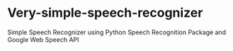 # Very-simple-speech-recognizer
Simple Speech Recognizer using Python Speech Recognition Package and Google Web Speech API

